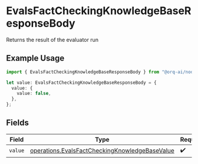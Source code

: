 # EvalsFactCheckingKnowledgeBaseResponseBody

Returns the result of the evaluator run

## Example Usage

```typescript
import { EvalsFactCheckingKnowledgeBaseResponseBody } from "@orq-ai/node/models/operations";

let value: EvalsFactCheckingKnowledgeBaseResponseBody = {
  value: {
    value: false,
  },
};
```

## Fields

| Field                                                                                                            | Type                                                                                                             | Required                                                                                                         | Description                                                                                                      |
| ---------------------------------------------------------------------------------------------------------------- | ---------------------------------------------------------------------------------------------------------------- | ---------------------------------------------------------------------------------------------------------------- | ---------------------------------------------------------------------------------------------------------------- |
| `value`                                                                                                          | [operations.EvalsFactCheckingKnowledgeBaseValue](../../models/operations/evalsfactcheckingknowledgebasevalue.md) | :heavy_check_mark:                                                                                               | N/A                                                                                                              |